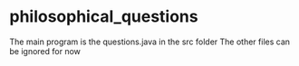 # philosophical_questions

The main program is the questions.java in the src folder
The other files can be ignored for now

